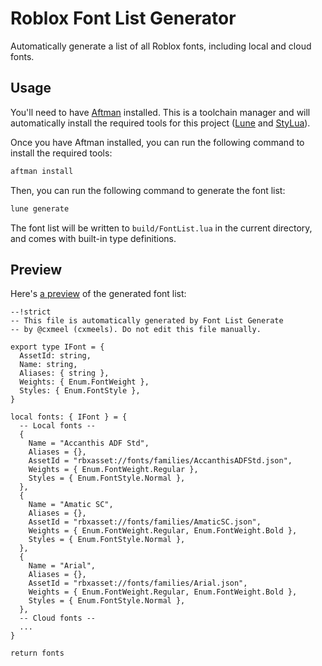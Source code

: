 # Roblox Font List Generator

Automatically generate a list of all Roblox fonts, including local and cloud
fonts.

## Usage

You'll need to have [Aftman](https://github.com/LPGhatguy/aftman) installed.
This is a toolchain manager and will automatically install the required
tools for this project ([Lune](https://github.com/filiptibell/lune) and
[StyLua](https://github.com/johnnymorganz/stylua)).

Once you have Aftman installed, you can run the following command to install
the required tools:

```sh
aftman install
```

Then, you can run the following command to generate the font list:

```sh
lune generate
```

The font list will be written to `build/FontList.lua` in the current directory, and comes with
built-in type definitions.

## Preview

Here's [a preview](https://gist.github.com/cxmeel/38f6d9ba5dc5fd048489a37853bcaa87) of the generated font list:

```luau
--!strict
-- This file is automatically generated by Font List Generate
-- by @cxmeel (cxmeels). Do not edit this file manually.

export type IFont = {
  AssetId: string,
  Name: string,
  Aliases: { string },
  Weights: { Enum.FontWeight },
  Styles: { Enum.FontStyle },
}

local fonts: { IFont } = {
  -- Local fonts --
  {
    Name = "Accanthis ADF Std",
    Aliases = {},
    AssetId = "rbxasset://fonts/families/AccanthisADFStd.json",
    Weights = { Enum.FontWeight.Regular },
    Styles = { Enum.FontStyle.Normal },
  },
  {
    Name = "Amatic SC",
    Aliases = {},
    AssetId = "rbxasset://fonts/families/AmaticSC.json",
    Weights = { Enum.FontWeight.Regular, Enum.FontWeight.Bold },
    Styles = { Enum.FontStyle.Normal },
  },
  {
    Name = "Arial",
    Aliases = {},
    AssetId = "rbxasset://fonts/families/Arial.json",
    Weights = { Enum.FontWeight.Regular, Enum.FontWeight.Bold },
    Styles = { Enum.FontStyle.Normal },
  },
  -- Cloud fonts --
  ...
}

return fonts
```
